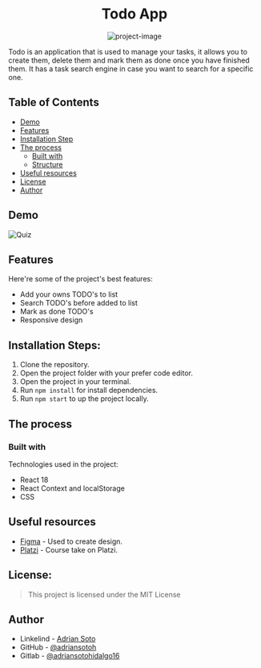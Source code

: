 <h1 align="center" id="title">Todo App</h1>

<p align="center"><img src="https://socialify.git.ci/alexcamachogz/quizz-multioption/image?language=1&amp;name=1&amp;owner=1&amp;pattern=Solid&amp;theme=Dark" alt="project-image"></p>

<p id="description">Todo is an application that is used to manage your tasks, it allows you to create them, delete them and mark them as done once you have finished them. It has a task search engine in case you want to search for a specific one.</p>

## Table of Contents

- [Demo](#demo)
- [Features](#features)
- [Installation Step](#installation-steps)
- [The process](#the-process)
  - [Built with](#built-with)
  - [Structure](#quiz-structure)
- [Useful resources](#useful-resources)
- [License](#license)
- [Author](#author)

## Demo

![Quiz](https://adriansotoh.github.io/todo-app/)

## Features

Here're some of the project's best features:

- Add your owns TODO's to list
- Search TODO's before added to list
- Mark as done TODO's
- Responsive design

## Installation Steps:

1. Clone the repository.
2. Open the project folder with your prefer code editor.
3. Open the project in your terminal.
4. Run `npm install` for install dependencies.
5. Run `npm start` to up the project locally.

## The process

### Built with

Technologies used in the project:

- React 18
- React Context and localStorage
- CSS

<!-- ### Quiz structure

```Swift
// Question struct
struct Question {
  let question: String
  let answers: Array<String>
  let correctAnswer: String

  init(q: String, a: Array<String>, b: String){
      question = q
      answers = a
      correctAnswer = b
  }
}
```

```Swift
// Question collection
let quiz = [
  Question(
      q: "¿Quién pintó Las meninas?",
      a: ["Francisco de Goya", "Diego Velázquez", "Salvador Dalí"],
      b: "Diego Velázquez"),
  Question(
      q: "¿Cuál es la capital de Hungría?",
      a: ["Viena", "Praga", "Budapest"],
      b: "Budapest")
]
``` -->

## Useful resources

- [Figma](https://www.figma.com/) - Used to create design.
- [Platzi](https://platzi.com/) - Course take on Platzi.

## License:

> This project is licensed under the MIT License

## Author

- Linkelind - [Adrian Soto](https://www.linkedin.com/in/adrian-soto-hidalgo/)
- GitHub - [@adriansotoh](https://github.com/adriansotoh)
- Gitlab - [@adriansotohidalgo16](https://gitlab.com/adriansotohidalgo16)
